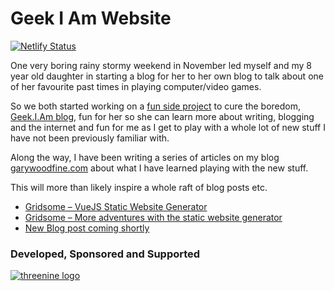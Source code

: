 # Geek I Am Website

[![Netlify Status](https://api.netlify.com/api/v1/badges/8efb3bdf-7233-4af4-8ce4-4ef961592200/deploy-status)](https://app.netlify.com/sites/geekiam/deploys)

One very boring rainy stormy weekend in November led myself and my 8 year old daughter in starting a blog for her to 
her own blog to talk about one of her favourite past times in playing computer/video games.

So we both started working on a [fun side project](https://garywoodfine.com/the-importance-of-side-projects/) to cure the boredom, [Geek.I.Am blog](https://geekiam.co.uk), fun for her so she can 
learn more about writing, blogging and the internet and fun for me as I get to play with a whole lot of new stuff I have
not been previously familiar with.

Along the way, I have been writing a series of articles on my blog [garywoodfine.com](https://garywoodfine.com) 
about what I have learned playing with the new stuff.

This will more than likely inspire a whole raft of blog posts etc. 

* [Gridsome – VueJS Static Website Generator](https://garywoodfine.com/gridsome-vuejs-static-website-generator/)
* [Gridsome – More adventures with the static website generator](https://garywoodfine.com/gridsome-more-adventures-with-the-static-website-generator/)
* [New Blog post coming shortly ]() 
 ### Developed, Sponsored and Supported 
[![threenine logo](http://static.threenine.co.uk/img/github_footer.png)](https://threenine.co.uk/)

